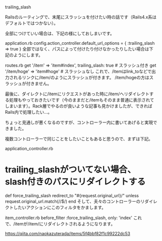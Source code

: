 trailing_slash

Railsのルーティングで、末尾にスラッシュを付けたい時の話です（Rails4.x系はデフォルトではつかない）。

全部につけていい場合は、下記の様にしておしまいです。

application.rb
config.action_controller.default_url_options = { :trailing_slash => true }
全部ではなく、パスによって付けたり付けなかったりしたい場合は下記のようにします。

routes.rb
get '/item'  => 'item#index',   trailing_slash: true # スラッシュ付き
get '/item/hoge'  => 'item#hoge'  # スラッシュなし
これで、/itemはlink_toなどで出力されるリンクに/item/のようにスラッシュが付きます。
/item/hogeの方はスラッシュが付きません。

最後に、ダイレクトに/itemにリクエストがあった時に/item/へリダイレクトする処理もやっておきたいです（今のままだと/itemもそのまま普通に表示されてしまいます）。Rack層でやるのが良いような記事も見かけましたが、できればRails内で処理したい…。

ちょっと見通しが悪くなるのですが、コントローラー内に書いてあげると実現できました。

複数コントローラーで同じことをしたいこともあると思うので、まずは下記。

application_controller.rb
# trailing_slashがついてない場合、slash付きのパスにリダイレクトする
def force_trailing_slash
  redirect_to "#{request.original_url}/" unless request.original_url.match(/\/$/)
end
そして、夫々のコントローラーのリダイレクトしたいアクションにこのフィルタをかまします。

item_controller.rb
before_filter :force_trailing_slash, only: 'index'
これで、/itemが/item/にリダイレクトされるようになります。

https://qiita.com/naokazuterada/items/5f4bbf82f1c99222dc53